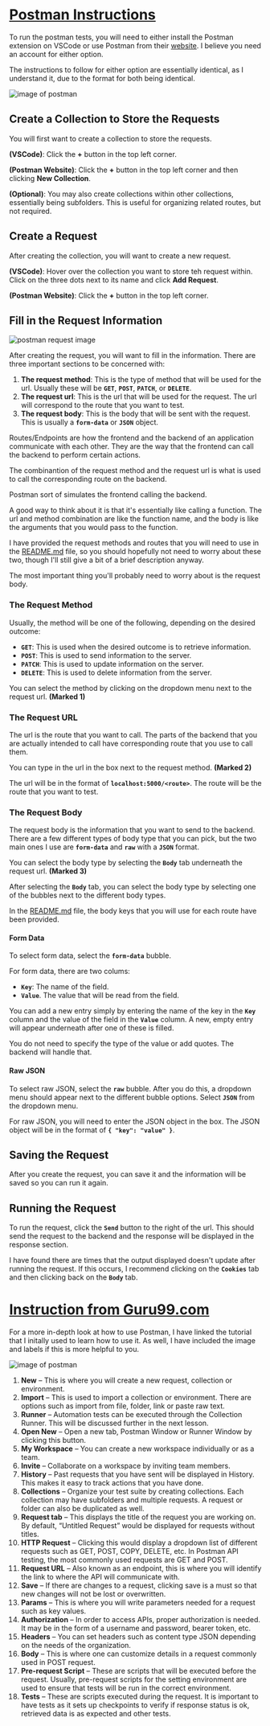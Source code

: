 # [Postman Instructions](https://www.guru99.com/postman-tutorial.html)

To run the postman tests, you will need to either install the Postman extension on VSCode or use Postman from their [website](https://www.postman.com/). I believe you need an account for either option.

The instructions to follow for either option are essentially identical, as I understand it, due to the format for both being identical.

![image of postman](https://www.guru99.com/images/1/011119_1057_PostmanTuto7.png)

## Create a Collection to Store the Requests
You will first want to create a collection to store the requests.

**(VSCode)**: Click the **+** button in the top left corner.

**(Postman Website)**: Click the **+** button in the top left corner and then clicking **New Collection**.

**(Optional)**: You may also create collections within other collections, essentially being subfolders. This is useful for organizing related routes, but not required.

## Create a Request
After creating the collection, you will want to create a new request. 

**(VSCode)**: Hover over the collection you want to store teh request within. Click on the three dots next to its name and click **Add Request**.

**(Postman Website)**: Click the **+** button in the top left corner.

## Fill in the Request Information

![postman request image](https://www.guru99.com/images/1/011119_1057_PostmanTuto10.png)

After creating the request, you will want to fill in the information. There are three important sections to be concerned with:
1. **The request method**: This is the type of method that will be used for the url. Usually these will be **`GET`**, **`POST`**, **`PATCH`**, or **`DELETE`**.
2. **The request url**: This is the url that will be used for the request. The url will correspond to the route that you want to test.
3. **The request body**: This is the body that will be sent with the request. This is usually a **`form-data`** or **`JSON`** object.

Routes/Endpoints are how the frontend and the backend of an application communicate with each other. They are the way that the frontend can call the backend to perform certain actions.

The combinantion of the request method and the request url is what is used to call the corresponding route on the backend.

Postman sort of simulates the frontend calling the backend.

A good way to think about it is that it's essentially like calling a function. The url and method combination are like the function name, and the body is like the arguments that you would pass to the function.

I have provided the request methods and routes that you will need to use in the [README.md](README.md) file, so you should hopefully not need to worry about these two, though I'll still give a bit of a brief description anyway.

The most important thing you'll probably need to worry about is the request body.

### The Request Method
Usually, the method will be one of the following, depending on the desired outcome:
- **`GET`**: This is used when the desired outcome is to retrieve information.
- **`POST`**: This is used to send information to the server.
- **`PATCH`**: This is used to update information on the server.
- **`DELETE`**: This is used to delete information from the server.

You can select the method by clicking on the dropdown menu next to the request url. **(Marked 1)**

### The Request URL
The url is the route that you want to call. The parts of the backend that you are actually intended to call have corresponding route that you use to call them. 

You can type in the url in the box next to the request method. **(Marked 2)**

The url will be in the format of **`localhost:5000/<route>`**. The route will be the route that you want to test.

### The Request Body
The request body is the information that you want to send to the backend. There are a few different types of body type that you can pick, but the two main ones I use are **`form-data`** and **`raw`** with a **`JSON`** format.

You can select the body type by selecting the **`Body`** tab underneath the request url. **(Marked 3)**

After selecting the **`Body`** tab, you can select the body type by selecting one of the bubbles next to the different body types.

In the [README.md](README.md) file, the body keys that you will use for each route have been provided.

#### Form Data
To select form data, select the **`form-data`** bubble.

For form data, there are two colums: 
* **`Key`**: The name of the field.
* **`Value`**. The value that will be read from the field.

You can add a new entry simply by entering the name of the key in the **`Key`** column and the value of the field in the **`Value`** column. A new, empty entry will appear underneath after one of these is filled.

You do not need to specify the type of the value or add quotes. The backend will handle that.

#### Raw JSON
To select raw JSON, select the **`raw`** bubble. After you do this, a dropdown menu should appear next to the different bubble options. Select **`JSON`** from the dropdown menu.

For raw JSON, you will need to enter the JSON object in the box. The JSON object will be in the format of **`{ "key": "value" }`**.

## Saving the Request
After you create the request, you can save it and the information will be saved so you can run it again.

## Running the Request
To run the request, click the **`Send`** button to the right of the url. This should send the request to the backend and the response will be displayed in the response section.

I have found there are times that the output displayed doesn't update after running the request. If this occurs, I recommend clicking on the **`Cookies`** tab and then clicking back on the **`Body`** tab.



# [Instruction from Guru99.com](https://www.guru99.com/postman-tutorial.html)

For a more in-depth look at how to use Postman, I have linked the tutorial that I initally used to learn how to use it. As well, I have included the image and labels if this is more helpful to you.

![image of postman](https://www.guru99.com/images/1/011119_1057_PostmanTuto7.png)

1. **New** – This is where you will create a new request, collection or environment.
2. **Import** – This is used to import a collection or environment. There are options such as import from file, folder, link or paste raw text.
3. **Runner** – Automation tests can be executed through the Collection Runner. This will be discussed further in the next lesson.
4. **Open New** – Open a new tab, Postman Window or Runner Window by clicking this button.
5. **My Workspace** – You can create a new workspace individually or as a team.
6. **Invite** – Collaborate on a workspace by inviting team members.
7. **History** – Past requests that you have sent will be displayed in History. This makes it easy to track actions that you have done.
8. **Collections** – Organize your test suite by creating collections. Each collection may have subfolders and multiple requests. A request or folder can also be duplicated as well.
9. **Request tab** – This displays the title of the request you are working on. By default, “Untitled Request” would be displayed for requests without titles.
10. **HTTP Request** – Clicking this would display a dropdown list of different requests such as GET, POST, COPY, DELETE, etc. In Postman API testing, the most commonly used requests are GET and POST.
11. **Request URL** – Also known as an endpoint, this is where you will identify the link to where the API will communicate with.
12. **Save** – If there are changes to a request, clicking save is a must so that new changes will not be lost or overwritten.
13. **Params** – This is where you will write parameters needed for a request such as key values.
14. **Authorization** – In order to access APIs, proper authorization is needed. It may be in the form of a username and password, bearer token, etc.
15. **Headers** – You can set headers such as content type JSON depending on the needs of the organization.
16. **Body** – This is where one can customize details in a request commonly used in POST request.
17. **Pre-request Script** – These are scripts that will be executed before the request. Usually, pre-request scripts for the setting environment are used to ensure that tests will be run in the correct environment.
18. **Tests** – These are scripts executed during the request. It is important to have tests as it sets up checkpoints to verify if response status is ok, retrieved data is as expected and other tests.